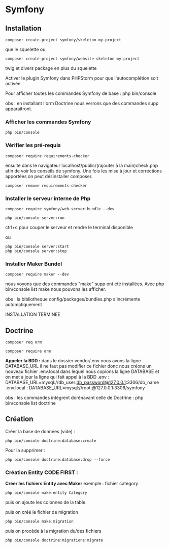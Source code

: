 # Symfony

## Installation

```
composer create-project symfony/skeleton my-project
```
que le squelette
ou

```
composer create-project symfony/website-skeleton my-project
```
twig et divers package en plus du squelette

Activer le plugin Symfony dans PHPStorm pour que l'autocomplétion soit activée.

Pour afficher toutes les commandes Symfony de base : 
php bin/console

obs : en installant l'orm Doctrine nous verrons que des commandes supp apparaîtront.

### Afficher les commandes Symfony

```shell
php bin/console
```

### Vérifier les pré-requis
```shell
composer require requirements-checker
```
ensuite dans le navigateur localhost/public/(rajouter à la main)check.php
afin de voir les conseils de symfony.
Une fois les mise à jour et corrections apportées on peut désinstaller composer.
```shell
composer remove requirements-checker
```

### Installer le serveur interne de Php
```shell
composer require symfony/web-server-bundle --dev
```

```shell
php bin/console server:run
```
ctrl+c pour couper le serveur et rendre le terminal disponible

ou

```shell
php bin/console server:start
php bin/console server:stop
```

### Installer Maker Bundel
```shell
composer require maker --dev
```

nous voyons que des commandes "make" supp ont été installées. Avec php bin/console list make nous pouvons les afficher.

obs : la bibliotheque config/packages/bundles.php s'incrémente automatiquement

INSTALLATION TERMINEE

## Doctrine

```shell
composer req orm
```

```shell
composer require orm
```

**Appeler la BDD :**
dans le dossier vendor/.env nous avons la ligne DATABASE_URL
il ne faut pas modifier ce fichier donc nous créons un nouveau fichier .env.local dans lequel nous copions la ligne DATABASE et on met à jour la ligne qui fait appel à la BDD
.env : 
DATABASE_URL=mysql://db_user:db_password@127.0.0.1:3306/db_name
.env.local :
DATABASE_URL=mysql://root:@127.0.0.1:3306/symfony

obs : les commandes intègrent dorénavant celle de Doctrine : php bin/console list doctrine

## Création

Créer la base de données (vide) :

```shell
php bin/console doctrine:database:create
```

Pour la supprimer :

```shell
php bin/console doctrine:database:drop --force
```

### Création Entity CODE FIRST : 

**Créer les fichiers Entity avec Maker**
exemple : fichier category
```shell
php bin/console make:entity Category
```
puis on ajoute les colonnes de la table.

puis on créé le fichier de migration
```shell
php bin/console make:migration
```
puis on procède à la migration du/des fichiers
```shell
php bin/console doctrine:migrations:migrate
```
